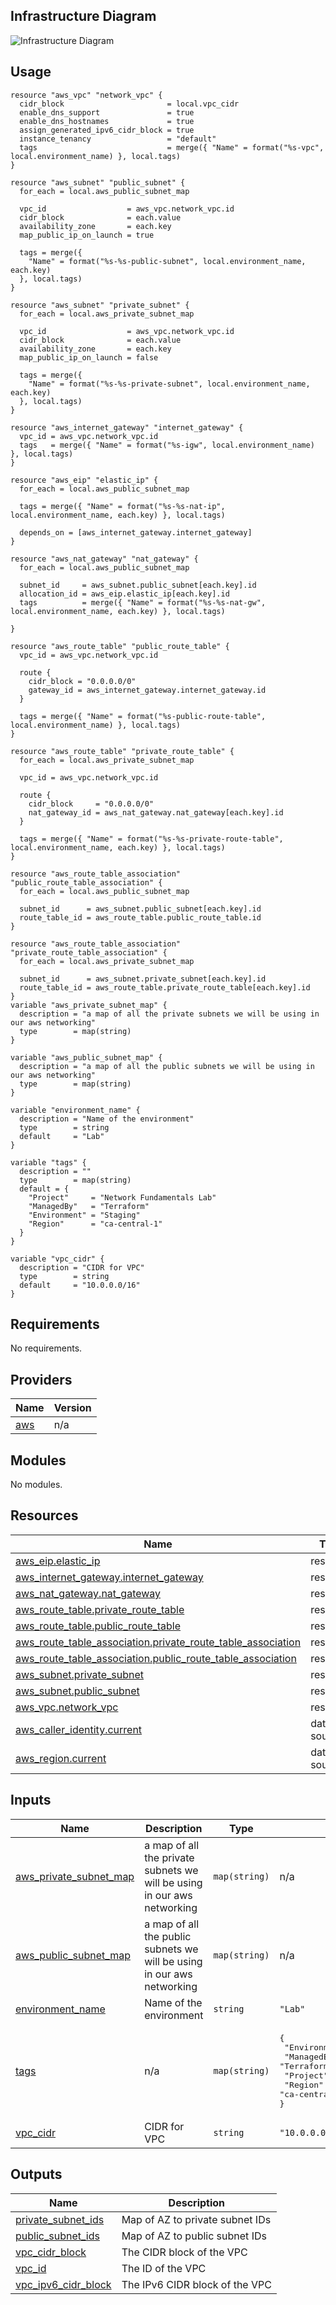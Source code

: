 <!-- BEGIN_TF_DOCS -->
## Infrastructure Diagram
![Infrastructure Diagram](infrastructure-diagram.png)

## Usage

```hcl
resource "aws_vpc" "network_vpc" {
  cidr_block                       = local.vpc_cidr
  enable_dns_support               = true
  enable_dns_hostnames             = true
  assign_generated_ipv6_cidr_block = true
  instance_tenancy                 = "default"
  tags                             = merge({ "Name" = format("%s-vpc", local.environment_name) }, local.tags)
}

resource "aws_subnet" "public_subnet" {
  for_each = local.aws_public_subnet_map

  vpc_id                  = aws_vpc.network_vpc.id
  cidr_block              = each.value
  availability_zone       = each.key
  map_public_ip_on_launch = true

  tags = merge({
    "Name" = format("%s-%s-public-subnet", local.environment_name, each.key)
  }, local.tags)
}

resource "aws_subnet" "private_subnet" {
  for_each = local.aws_private_subnet_map

  vpc_id                  = aws_vpc.network_vpc.id
  cidr_block              = each.value
  availability_zone       = each.key
  map_public_ip_on_launch = false

  tags = merge({
    "Name" = format("%s-%s-private-subnet", local.environment_name, each.key)
  }, local.tags)
}

resource "aws_internet_gateway" "internet_gateway" {
  vpc_id = aws_vpc.network_vpc.id
  tags   = merge({ "Name" = format("%s-igw", local.environment_name) }, local.tags)
}

resource "aws_eip" "elastic_ip" {
  for_each = local.aws_public_subnet_map

  tags = merge({ "Name" = format("%s-%s-nat-ip", local.environment_name, each.key) }, local.tags)

  depends_on = [aws_internet_gateway.internet_gateway]
}

resource "aws_nat_gateway" "nat_gateway" {
  for_each = local.aws_public_subnet_map

  subnet_id     = aws_subnet.public_subnet[each.key].id
  allocation_id = aws_eip.elastic_ip[each.key].id
  tags          = merge({ "Name" = format("%s-%s-nat-gw", local.environment_name, each.key) }, local.tags)

}

resource "aws_route_table" "public_route_table" {
  vpc_id = aws_vpc.network_vpc.id

  route {
    cidr_block = "0.0.0.0/0"
    gateway_id = aws_internet_gateway.internet_gateway.id
  }

  tags = merge({ "Name" = format("%s-public-route-table", local.environment_name) }, local.tags)
}

resource "aws_route_table" "private_route_table" {
  for_each = local.aws_private_subnet_map

  vpc_id = aws_vpc.network_vpc.id

  route {
    cidr_block     = "0.0.0.0/0"
    nat_gateway_id = aws_nat_gateway.nat_gateway[each.key].id
  }

  tags = merge({ "Name" = format("%s-%s-private-route-table", local.environment_name, each.key) }, local.tags)
}

resource "aws_route_table_association" "public_route_table_association" {
  for_each = local.aws_public_subnet_map

  subnet_id      = aws_subnet.public_subnet[each.key].id
  route_table_id = aws_route_table.public_route_table.id
}

resource "aws_route_table_association" "private_route_table_association" {
  for_each = local.aws_private_subnet_map

  subnet_id      = aws_subnet.private_subnet[each.key].id
  route_table_id = aws_route_table.private_route_table[each.key].id
}
variable "aws_private_subnet_map" {
  description = "a map of all the private subnets we will be using in our aws networking"
  type        = map(string)
}

variable "aws_public_subnet_map" {
  description = "a map of all the public subnets we will be using in our aws networking"
  type        = map(string)
}

variable "environment_name" {
  description = "Name of the environment"
  type        = string
  default     = "Lab"
}

variable "tags" {
  description = ""
  type        = map(string)
  default = {
    "Project"     = "Network Fundamentals Lab"
    "ManagedBy"   = "Terraform"
    "Environment" = "Staging"
    "Region"      = "ca-central-1"
  }
}

variable "vpc_cidr" {
  description = "CIDR for VPC"
  type        = string
  default     = "10.0.0.0/16"
}
```

## Requirements

No requirements.

## Providers

| Name | Version |
|------|---------|
| <a name="provider_aws"></a> [aws](#provider\_aws) | n/a |

## Modules

No modules.

## Resources

| Name | Type |
|------|------|
| [aws_eip.elastic_ip](https://registry.terraform.io/providers/hashicorp/aws/latest/docs/resources/eip) | resource |
| [aws_internet_gateway.internet_gateway](https://registry.terraform.io/providers/hashicorp/aws/latest/docs/resources/internet_gateway) | resource |
| [aws_nat_gateway.nat_gateway](https://registry.terraform.io/providers/hashicorp/aws/latest/docs/resources/nat_gateway) | resource |
| [aws_route_table.private_route_table](https://registry.terraform.io/providers/hashicorp/aws/latest/docs/resources/route_table) | resource |
| [aws_route_table.public_route_table](https://registry.terraform.io/providers/hashicorp/aws/latest/docs/resources/route_table) | resource |
| [aws_route_table_association.private_route_table_association](https://registry.terraform.io/providers/hashicorp/aws/latest/docs/resources/route_table_association) | resource |
| [aws_route_table_association.public_route_table_association](https://registry.terraform.io/providers/hashicorp/aws/latest/docs/resources/route_table_association) | resource |
| [aws_subnet.private_subnet](https://registry.terraform.io/providers/hashicorp/aws/latest/docs/resources/subnet) | resource |
| [aws_subnet.public_subnet](https://registry.terraform.io/providers/hashicorp/aws/latest/docs/resources/subnet) | resource |
| [aws_vpc.network_vpc](https://registry.terraform.io/providers/hashicorp/aws/latest/docs/resources/vpc) | resource |
| [aws_caller_identity.current](https://registry.terraform.io/providers/hashicorp/aws/latest/docs/data-sources/caller_identity) | data source |
| [aws_region.current](https://registry.terraform.io/providers/hashicorp/aws/latest/docs/data-sources/region) | data source |

## Inputs

| Name | Description | Type | Default | Required |
|------|-------------|------|---------|:--------:|
| <a name="input_aws_private_subnet_map"></a> [aws\_private\_subnet\_map](#input\_aws\_private\_subnet\_map) | a map of all the private subnets we will be using in our aws networking | `map(string)` | n/a | yes |
| <a name="input_aws_public_subnet_map"></a> [aws\_public\_subnet\_map](#input\_aws\_public\_subnet\_map) | a map of all the public subnets we will be using in our aws networking | `map(string)` | n/a | yes |
| <a name="input_environment_name"></a> [environment\_name](#input\_environment\_name) | Name of the environment | `string` | `"Lab"` | no |
| <a name="input_tags"></a> [tags](#input\_tags) | n/a | `map(string)` | <pre>{<br/>  "Environment": "Staging",<br/>  "ManagedBy": "Terraform",<br/>  "Project": "Network Fundamentals Lab",<br/>  "Region": "ca-central-1"<br/>}</pre> | no |
| <a name="input_vpc_cidr"></a> [vpc\_cidr](#input\_vpc\_cidr) | CIDR for VPC | `string` | `"10.0.0.0/16"` | no |

## Outputs

| Name | Description |
|------|-------------|
| <a name="output_private_subnet_ids"></a> [private\_subnet\_ids](#output\_private\_subnet\_ids) | Map of AZ to private subnet IDs |
| <a name="output_public_subnet_ids"></a> [public\_subnet\_ids](#output\_public\_subnet\_ids) | Map of AZ to public subnet IDs |
| <a name="output_vpc_cidr_block"></a> [vpc\_cidr\_block](#output\_vpc\_cidr\_block) | The CIDR block of the VPC |
| <a name="output_vpc_id"></a> [vpc\_id](#output\_vpc\_id) | The ID of the VPC |
| <a name="output_vpc_ipv6_cidr_block"></a> [vpc\_ipv6\_cidr\_block](#output\_vpc\_ipv6\_cidr\_block) | The IPv6 CIDR block of the VPC |

<!-- END_TF_DOCS -->